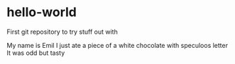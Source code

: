 # hello-world
First git repository to try stuff out with

My name is Emil
I just ate a piece of a white chocolate with speculoos letter
It was odd but tasty
